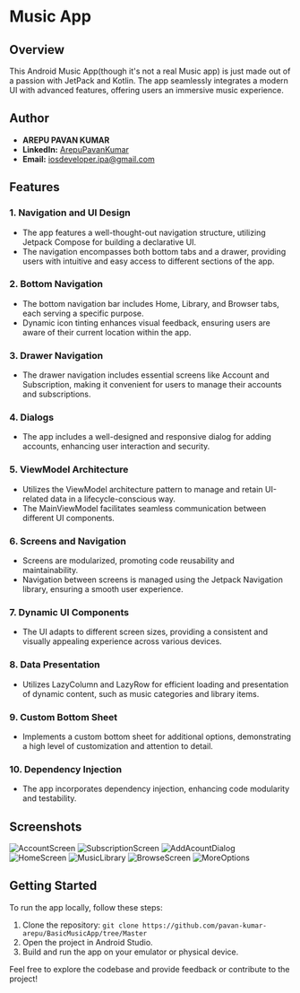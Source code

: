 # Music App


## Overview

This Android Music App(though it's not a real Music app) is just made out of a passion with JetPack and Kotlin. The app seamlessly integrates a modern UI with advanced features, offering users an immersive music experience.

## Author

- **AREPU PAVAN KUMAR**
- **LinkedIn:** [ArepuPavanKumar](https://www.linkedin.com/in/pavan-kumar-arepu-software-architect-engineer/)
- **Email:** iosdeveloper.ipa@gmail.com

## Features

### 1. Navigation and UI Design

- The app features a well-thought-out navigation structure, utilizing Jetpack Compose for building a declarative UI.
- The navigation encompasses both bottom tabs and a drawer, providing users with intuitive and easy access to different sections of the app.

### 2. Bottom Navigation

- The bottom navigation bar includes Home, Library, and Browser tabs, each serving a specific purpose.
- Dynamic icon tinting enhances visual feedback, ensuring users are aware of their current location within the app.

### 3. Drawer Navigation

- The drawer navigation includes essential screens like Account and Subscription, making it convenient for users to manage their accounts and subscriptions.

### 4. Dialogs

- The app includes a well-designed and responsive dialog for adding accounts, enhancing user interaction and security.

### 5. ViewModel Architecture

- Utilizes the ViewModel architecture pattern to manage and retain UI-related data in a lifecycle-conscious way.
- The MainViewModel facilitates seamless communication between different UI components.

### 6. Screens and Navigation

- Screens are modularized, promoting code reusability and maintainability.
- Navigation between screens is managed using the Jetpack Navigation library, ensuring a smooth user experience.

### 7. Dynamic UI Components

- The UI adapts to different screen sizes, providing a consistent and visually appealing experience across various devices.

### 8. Data Presentation

- Utilizes LazyColumn and LazyRow for efficient loading and presentation of dynamic content, such as music categories and library items.

### 9. Custom Bottom Sheet

- Implements a custom bottom sheet for additional options, demonstrating a high level of customization and attention to detail.

### 10. Dependency Injection

- The app incorporates dependency injection, enhancing code modularity and testability.

## Screenshots

![AccountScreen](https://github.com/pavan-kumar-arepu/BasicMusicApp/assets/13812858/94f39962-56de-40d7-afb4-8f96eea984b6)
![SubscriptionScreen](https://github.com/pavan-kumar-arepu/BasicMusicApp/assets/13812858/107e6113-72e2-4529-9246-b1718d2980a6)
![AddAcountDialog](https://github.com/pavan-kumar-arepu/BasicMusicApp/assets/13812858/30d69346-1d45-4a4c-9a4b-443eb36966f7)
![HomeScreen](https://github.com/pavan-kumar-arepu/BasicMusicApp/assets/13812858/965bff8a-48e3-4ca1-9f06-55ee14a22913)
![MusicLibrary](https://github.com/pavan-kumar-arepu/BasicMusicApp/assets/13812858/512fc0d9-6714-4aae-a357-4c4bf9fcc23c)
![BrowseScreen](https://github.com/pavan-kumar-arepu/BasicMusicApp/assets/13812858/8d10de30-65e6-4846-b440-5f534e833bd3)
![MoreOptions](https://github.com/pavan-kumar-arepu/BasicMusicApp/assets/13812858/9c6d8124-e3e4-4eda-8ef0-8941d4dcc467)


## Getting Started

To run the app locally, follow these steps:

1. Clone the repository: `git clone https://github.com/pavan-kumar-arepu/BasicMusicApp/tree/Master`
2. Open the project in Android Studio.
3. Build and run the app on your emulator or physical device.

Feel free to explore the codebase and provide feedback or contribute to the project!
